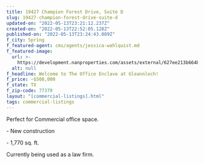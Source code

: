 ```yaml
---
title: 19427 Champion Forest Drive, Suite D
slug: 19427-champion-forest-drive-suite-d
updated-on: "2022-05-13T23:21:12.237Z"
created-on: "2022-05-13T22:52:05.128Z"
published-on: "2022-05-13T23:24:43.089Z"
f_city: Spring
f_featured-agent: cms/agents/jessica-wahlquist.md
f_featured-image:
  url: >-
    https://development.nanproperties.com/assets/external/627ee213b664b5b93b1967a8_19427-champion-forest-dr-spring-tx-19427-champion-forest-dr-1-highdefinition.jpeg
  alt: null
f_headline: Welcome to The Office Enclave at Gleannloch!
f_price: ~$508,000
f_state: TX
f_zip-code: 77379
layout: "[commercial-listings].html"
tags: commercial-listings
---
```


Perfect for Commercial office space.

\- New construction

\- 1,770 sq. ft.

Currently being used as a law firm.
